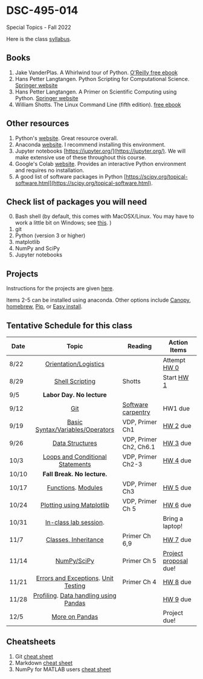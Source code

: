 # DSC-495-014
Special Topics - Fall 2022

Here is the class [syllabus](materials/dsc_495_014_syllabus.pdf). 

## Books

1. Jake VanderPlas. A Whirlwind tour of Python. [O'Reilly free ebook](https://www.oreilly.com/programming/free/files/a-whirlwind-tour-of-python.pdf)
2. Hans Petter Langtangen. Python Scripting for Computational Science. 
[Springer website](https://link.springer.com/book/10.1007%2F978-3-540-73916-6#section=167136&page=1)
3. Hans Petter Langtangen. A Primer on Scientific Computing using Python. 
[Springer website](https://link.springer.com/book/10.1007%2F978-3-662-49887-3)
4. William Shotts. The Linux Command Line (fifth edition). [free ebook](http://linuxcommand.org/tlcl.php)

## Other resources
1. Python's [website](https://www.python.org/). Great resource overall. 
2. Anaconda [website](https://www.anaconda.com/distribution/). I recommend installing this environment.   
3. Jupyter notebooks [https://jupyter.org/](https://jupyter.org/). We will make extensive use of these throughout this course. 
4. Google's Colab [website](https://colab.research.google.com). Provides an interactive Python environment and requires no installation. 
5. A good list of software packages in Python [https://scipy.org/topical-software.html](https://scipy.org/topical-software.html). 
 
## Check list of packages you will need
0. Bash shell (by default, this comes with MacOSX/Linux. You may have to work a little bit on Windows; see [this](https://www.windowscentral.com/how-install-bash-shell-command-line-windows-10). )
1. git 
2. Python (version 3 or higher)
3. matplotlib
4. NumPy and SciPy
5. Jupyter notebooks

## Projects
Instructions for the projects are given [here](materials/projects.pdf).

Items 2-5 can be installed using anaconda. Other options include [Canopy](https://www.enthought.com/product/canopy/), [homebrew](https://docs.brew.sh/Homebrew-and-Python), [Pip](https://pypi.org/project/pip/), or [Easy install](https://setuptools.readthedocs.io/en/latest/easy_install.html). 

## Tentative Schedule for this class
Date | Topic | Reading  | Action Items |
--- | :---: | --- | --- |
8/22 | [Orientation/Logistics](materials/intro.pdf) | | Attempt [HW 0](homework/hw0.md) | 
8/29 | [Shell Scripting](materials/shellscripting.pdf) | Shotts | Start [HW 1](homework/hw1.md) | 
9/5 | **Labor Day. No lecture**| |   | 
9/12 |  [Git](materials/git.pdf) | [Software carpentry](http://swcarpentry.github.io/git-novice/)| HW1 due |
9/19 | [Basic Syntax/Variables/Operators](materials/variables.ipynb) | VDP, Primer Ch1 | [HW 2](homework/hw2.md) due |
9/26 | [Data Structures](materials/datastructures.ipynb)  | VDP, Primer Ch2, Ch6.1 | [HW 3](homework/hw3.ipynb) due |
10/3 | [Loops and Conditional Statements](materials/loopsconditionals.ipynb) | VDP, Primer Ch2-3 | [HW 4](homework/hw4.ipynb) due | 
10/10 |**Fall Break. No lecture.** | | |  
10/17| [Functions](materials/functions.ipynb). [Modules](materials/modules.ipynb) | VDP, Primer Ch3  | [HW 5](homework/hw5.ipynb) due  |  
10/24 | [Plotting using Matplotlib](materials/matplotlib.ipynb) | VDP, Primer Ch 5 | [HW 6](homework/hw6.ipynb) due |
10/31 | [In-class lab session](materials/worksheet.ipynb).   | | Bring a laptop! |
11/7 | [Classes, Inheritance](materials/classes.ipynb)  | Primer Ch 6,9  | [HW 7](materials/worksheet.ipynb) due |
11/14 | [NumPy/SciPy](materials/numpy_scipy.ipynb)  |  Primer Ch 5 | [Project proposal](materials/proj_proposal.md) due!  |  
11/21| [Errors and Exceptions](materials/errorsexceptions.ipynb). [Unit Testing](materials/unittesting.ipynb)  | Primer Ch 4 | [HW 8](homework/hw8.ipynb) due  |
11/28 | [Profiling](materials/profiler.ipynb). [Data handling using Pandas](materials/pandas.ipynb)  |  | [HW 9](homework/hw9.ipynb) due |
12/5| [More on Pandas](materials/pandas2.ipynb) | | Project due! | 




## Cheatsheets
1. Git [cheat sheet](https://www.atlassian.com/git/tutorials/atlassian-git-cheatsheet)
2. Markdown [cheat sheet](https://github.com/adam-p/markdown-here/wiki/Markdown-Cheatsheet)
2. NumPy for MATLAB users [cheat sheet](https://docs.scipy.org/doc/numpy/user/numpy-for-matlab-users.html)

